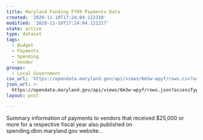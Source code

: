 ```yaml
---
title: Maryland Funding FY09 Payments Data
created: '2020-11-10T17:24:04.122210'
modified: '2020-11-10T17:24:04.122217'
state: active
type: dataset
tags:
  - Budget
  - Payments
  - Spending
  - Vendor
groups:
  - Local Government
csv_url: 'https://opendata.maryland.gov/api/views/6m3w-wpyf/rows.csv?accessType=DOWNLOAD'
json_url: >-
  https://opendata.maryland.gov/api/views/6m3w-wpyf/rows.json?accessType=DOWNLOAD
layout: post

---
```

Summary information of payments to vendors that received $25,000 or more for a respective fiscal year also published on spending.dbm.maryland.gov website..
